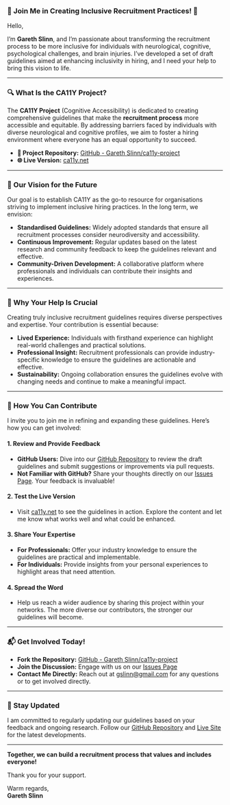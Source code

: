 ### **🌟 Join Me in Creating Inclusive Recruitment Practices! 🌟**

Hello,

I’m **Gareth Slinn**, and I’m passionate about transforming the recruitment process to be more inclusive for individuals with neurological, cognitive, psychological challenges, and brain injuries. I’ve developed a set of draft guidelines aimed at enhancing inclusivity in hiring, and I need your help to bring this vision to life.

---

### **🔍 What Is the CA11Y Project?**

The **CA11Y Project** (Cognitive Accessibility) is dedicated to creating comprehensive guidelines that make the **recruitment process** more accessible and equitable. By addressing barriers faced by individuals with diverse neurological and cognitive profiles, we aim to foster a hiring environment where everyone has an equal opportunity to succeed.

- **📂 Project Repository:** [GitHub - Gareth Slinn/ca11y-project](https://github.com/garethslinn/ca11y-project)
- **🌐 Live Version:** [ca11y.net](http://ca11y.net/)

---

### **🚀 Our Vision for the Future**

Our goal is to establish CA11Y as the go-to resource for organisations striving to implement inclusive hiring practices. In the long term, we envision:

- **Standardised Guidelines:** Widely adopted standards that ensure all recruitment processes consider neurodiversity and accessibility.
- **Continuous Improvement:** Regular updates based on the latest research and community feedback to keep the guidelines relevant and effective.
- **Community-Driven Development:** A collaborative platform where professionals and individuals can contribute their insights and experiences.

---

### **🤝 Why Your Help Is Crucial**

Creating truly inclusive recruitment guidelines requires diverse perspectives and expertise. Your contribution is essential because:

- **Lived Experience:** Individuals with firsthand experience can highlight real-world challenges and practical solutions.
- **Professional Insight:** Recruitment professionals can provide industry-specific knowledge to ensure the guidelines are actionable and effective.
- **Sustainability:** Ongoing collaboration ensures the guidelines evolve with changing needs and continue to make a meaningful impact.

---

### **📢 How You Can Contribute**

I invite you to join me in refining and expanding these guidelines. Here’s how you can get involved:

#### **1. Review and Provide Feedback**
- **GitHub Users:** Dive into our [GitHub Repository](https://github.com/garethslinn/ca11y-project) to review the draft guidelines and submit suggestions or improvements via pull requests.
- **Not Familiar with GitHub?** Share your thoughts directly on our [Issues Page](https://github.com/garethslinn/ca11y-project/issues). Your feedback is invaluable!

#### **2. Test the Live Version**
- Visit [ca11y.net](http://ca11y.net/) to see the guidelines in action. Explore the content and let me know what works well and what could be enhanced.

#### **3. Share Your Expertise**
- **For Professionals:** Offer your industry knowledge to ensure the guidelines are practical and implementable.
- **For Individuals:** Provide insights from your personal experiences to highlight areas that need attention.

#### **4. Spread the Word**
- Help us reach a wider audience by sharing this project within your networks. The more diverse our contributors, the stronger our guidelines will become.

---

### **📬 Get Involved Today!**

- **Fork the Repository:** [GitHub - Gareth Slinn/ca11y-project](https://github.com/garethslinn/ca11y-project)
- **Join the Discussion:** Engage with us on our [Issues Page](https://github.com/garethslinn/ca11y-project/issues)
- **Contact Me Directly:** Reach out at [gslinn@gmail.com](mailto:gslinn@gmail.com) for any questions or to get involved directly.

---

### **🔄 Stay Updated**

I am committed to regularly updating our guidelines based on your feedback and ongoing research. Follow our [GitHub Repository](https://github.com/garethslinn/ca11y-project) and [Live Site](http://ca11y.net/) for the latest developments.

---

**Together, we can build a recruitment process that values and includes everyone!**

Thank you for your support.

Warm regards,  
**Gareth Slinn**